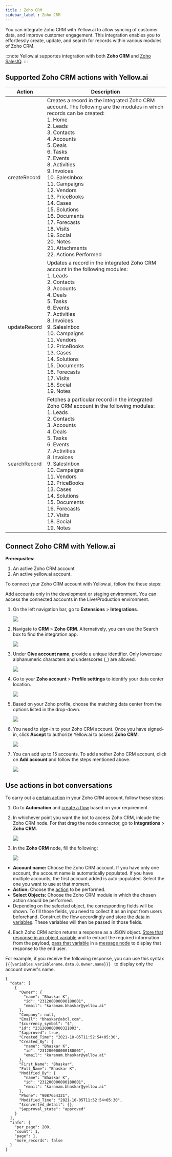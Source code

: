 ```yaml
---
title : Zoho CRM
sidebar_label : Zoho CRM
---
```


You can integrate Zoho CRM with Yellow.ai to allow syncing of customer data, and improve customer engagement. This integration enables you to effortlessly create, update, and search for records within various modules of Zoho CRM.

:::note
Yellow.ai supportes integration with both **Zoho CRM** and [Zoho SalesIQ](https://docs.yellow.ai/docs/platform_concepts/appConfiguration/zoho-live-chat).
:::


## Supported Zoho CRM actions with Yellow.ai

 Action                          | Description                                                                                                                                                   |
|---------------------------------|---------------------------------------------------------------------------------------------------------------------------------------------------------------|
| createRecord                    | Creates a record in the integrated Zoho CRM account. The following are the modules in which records can be created:<br/> 1. Home<br/>2. Leads<br/>3. Contacts<br/>4. Accounts<br/>5. Deals<br/>6. Tasks<br/>7. Events <br/>8. Activities<br/>9. Invoices<br/>10. SalesInbox<br/>11. Campaigns<br/>12. Vendors<br/> 13. PriceBooks<br/>14. Cases<br/>15. Solutions<br/>16. Documents<br/>17. Forecasts<br/>18. Visits<br/>19. Social <br/>20. Notes<br/>21. Attachments<br/>22. Actions Performed                                                                                                    |
| updateRecord                    | Updates a record in the integrated Zoho CRM account in the following modules: <br/>1. Leads<br/>2. Contacts<br/>3. Accounts<br/>4. Deals<br/>5. Tasks<br/>6. Events <br/>7. Activities<br/>8. Invoices<br/>9. SalesInbox<br/>10. Campaigns<br/>11. Vendors<br/> 12. PriceBooks<br/>13. Cases<br/>14. Solutions<br/>15. Documents<br/>16. Forecasts<br/>17. Visits<br/>18. Social <br/>19. Notes                                                                                                     |
| searchRecord                    | Fetches a particular record in the integrated Zoho CRM account in the following modules:<br/>1. Leads<br/>2. Contacts<br/>3. Accounts<br/>4. Deals<br/>5. Tasks<br/>6. Events <br/>7. Activities<br/>8. Invoices<br/>9. SalesInbox<br/>10. Campaigns<br/>11. Vendors<br/> 12. PriceBooks<br/>13. Cases<br/>14. Solutions<br/>15. Documents<br/>16. Forecasts<br/>17. Visits<br/>18. Social <br/>19. Notes|

## Connect Zoho CRM with Yellow.ai

**Prerequsites:**

1. An active Zoho CRM account
2. An active yellow.ai account.

To connect your Zoho CRM account with Yellow.ai, follow the these steps:

Add accounts only in the development or staging environment. You can access the connected accounts in the Live/Production environment.

1. On the left navigation bar, go to **Extensions** > **Integrations**.

   ![](https://i.imgur.com/JagYT5w.png)

2. Navigate to **CRM** > **Zoho CRM**. Alternatively, you can use the Search box to find the integration app.

   ![](https://i.imgur.com/KiYwOg2.png)

3. Under **Give account name**, provide a unique identifier. Only lowercase alphanumeric characters and underscores (_) are allowed.

   ![](https://cdn.yellowmessenger.com/assets/yellow-docs/Zohoaccount.png)

4. Go to your **Zoho account** > **Profile settings** to identify your data center location.

    ![](https://cdn.yellowmessenger.com/assets/yellow-docs/zohoprofile.png)
   
5. Based on your Zoho profile, choose the matching data center from the options listed in the drop-down.

   ![](https://cdn.yellowmessenger.com/assets/yellow-docs/datacenter.png)

6. You need to sign-in to your Zoho CRM account. Once you have signed-in, click **Accept** to authorize Yellow.ai to access **Zoho CRM**.

   ![](https://i.imgur.com/3bBqQIe.png)

5. You can add up to 15 accounts. To add another Zoho CRM account, click on **Add account** and follow the steps mentioned above. 

   ![](https://i.imgur.com/ncw7DQU.png)


## Use actions in bot conversations

To carry out a [certain action](#supported-zoho-crm-actions-with-yellowai) in your Zoho CRM account, follow these steps:

1. Go to **Automation** and [create a flow](https://docs.yellow.ai/docs/platform_concepts/studio/build/Flows/journeys#2-create-a-flow) based on your requirement. 
2. In whichever point you want the bot to access Zoho CRM, inlcude the Zoho CRM node. For that drag the node connector, go to **Integrations** > **Zoho CRM**.

   ![](https://i.imgur.com/cgrEHM9.png)

3. In the **Zoho CRM** node, fill the following:

   ![](https://i.imgur.com/UeuaTVh.png)

* **Account name:** Choose the Zoho CRM account. If you have only one account, the account name is automatically populated. If you have multiple accounts, the first account added is auto-populated. Select the one you want to use at that moment.
* **Action:** Choose the [action](#supported-zoho-crm-actions-with-yellowai) to be performed.
* **Select Objects:** Choose the Zoho CRM module in which the chosen action should be performed.
* Depending on the selected object, the corresponding fields will be shown. To fill those fields, you need to collect it as an input from users beforehand. Construct the flow accordingly and [store the data in variables](https://docs.yellow.ai/docs/platform_concepts/studio/build/bot-variables#41-store-data-in-variables). These variables will then be passed in those fields.


4. Each Zoho CRM action returns a response as a JSON object. [Store that response in an object variable](https://docs.yellow.ai/docs/platform_concepts/studio/build/bot-variables#41-store-data-in-variables) and to extract the required information from the payload,  [pass that variable](https://docs.yellow.ai/docs/platform_concepts/studio/build/bot-variables#42-retrieve-data-from-variables) in a [message node](https://docs.yellow.ai/docs/platform_concepts/studio/build/nodes/message-nodes1/message-nodes) to display that response to the end user.

For example, if you receive the following response, you can use this syntax ``` {{{variables.variablename.data.0.Owner.name}}}  ``` to display only the account owner's name.

```
{
  "data": [
    {
      "Owner": {
        "name": "Bhaskar K",
        "id": "231200000000180001",
        "email": "karanam.bhaskar@yellow.ai"
      },
      "Company": null,
      "Email": "bhaskar@abcl.com",
      "$currency_symbol": "$",
      "id": "231200000000321003",
      "$approved": true,
      "Created_Time": "2021-10-05T11:52:54+05:30",
      "Created_By": {
        "name": "Bhaskar K",
        "id": "231200000000180001",
        "email": "karanam.bhaskar@yellow.ai"
      },
      "First_Name": "Bhaskar",
      "Full_Name": "Bhaskar K",
      "Modified_By": {
        "name": "Bhaskar K",
        "id": "231200000000180001",
        "email": "karanam.bhaskar@yellow.ai"
      },
      "Phone": "9087654321",
      "Modified_Time": "2021-10-05T11:52:54+05:30",
      "$converted_detail": {},
      "$approval_state": "approved"
    }
  ],
  "info": {
    "per_page": 200,
    "count": 1,
    "page": 1,
    "more_records": false
  }
}
```